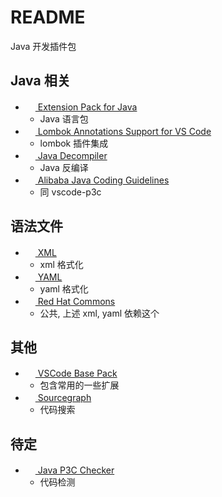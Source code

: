 # README

Java 开发插件包

## Java 相关

- [<img src="https://vscjava.gallery.vsassets.io/_apis/public/gallery/publisher/vscjava/extension/vscode-java-pack/latest/assetbyname/Microsoft.VisualStudio.Services.Icons.Default" height="16px" /> Extension Pack for Java](https://marketplace.visualstudio.com/items?itemName=vscjava.vscode-java-pack)
  - Java 语言包
- [<img src="https://vscjava.gallerycdn.vsassets.io/extensions/vscjava/vscode-lombok/1.1.0/1664164023983/Microsoft.VisualStudio.Services.Icons.Default" height="16px" /> Lombok Annotations Support for VS Code](https://marketplace.visualstudio.com/items?itemName=GabrielBB.vscode-lombok)
  - lombok 插件集成
- [<img src="https://dgileadi.gallery.vsassets.io/_apis/public/gallery/publisher/dgileadi/extension/java-decompiler/latest/assetbyname/Microsoft.VisualStudio.Services.Icons.Default" height="16px" /> Java Decompiler](https://marketplace.visualstudio.com/items?itemName=dgileadi.java-decompiler)
  - Java 反编译
- [<img src="https://yangbaopan.gallery.vsassets.io/_apis/public/gallery/publisher/yangbaopan/extension/vscode-java-p3c/latest/assetbyname/Microsoft.VisualStudio.Services.Icons.Default" height="16px" /> Alibaba Java Coding Guidelines](https://marketplace.visualstudio.com/items?itemName=yangbaopan.vscode-java-p3c)
  - 同 vscode-p3c

## 语法文件

- [<img src="https://redhat.gallery.vsassets.io/_apis/public/gallery/publisher/redhat/extension/vscode-xml/latest/assetbyname/Microsoft.VisualStudio.Services.Icons.Default" height="16px" /> XML](https://marketplace.visualstudio.com/items?itemName=redhat.vscode-xml)
  - xml 格式化
- [<img src="https://redhat.gallery.vsassets.io/_apis/public/gallery/publisher/redhat/extension/vscode-yaml/latest/assetbyname/Microsoft.VisualStudio.Services.Icons.Default" height="16px" /> YAML](https://marketplace.visualstudio.com/items?itemName=redhat.vscode-yaml)
  - yaml 格式化
- [<img src="https://redhat.gallery.vsassets.io/_apis/public/gallery/publisher/redhat/extension/vscode-commons/latest/assetbyname/Microsoft.VisualStudio.Services.Icons.Default" height="16px" /> Red Hat Commons](https://marketplace.visualstudio.com/items?itemName=redhat.vscode-commons)
  - 公共, 上述 xml, yaml 依赖这个

## 其他

- [<img src="https://anaer.gallery.vsassets.io/_apis/public/gallery/publisher/anaer/extension/vscode-base-pack/latest/assetbyname/Microsoft.VisualStudio.Services.Icons.Default" height="16px" /> VSCode Base Pack](https://marketplace.visualstudio.com/items?itemName=anaer.vscode-base-pack)
  - 包含常用的一些扩展
- [<img src="https://sourcegraph.gallerycdn.vsassets.io/extensions/sourcegraph/sourcegraph/2.2.14/1666980980049/Microsoft.VisualStudio.Services.Icons.Default" height="16px" /> Sourcegraph](https://marketplace.visualstudio.com/items?itemName=sourcegraph.sourcegraph)
  - 代码搜索

## 待定

- [<img src="https://Rectcircle.gallery.vsassets.io/_apis/public/gallery/publisher/Rectcircle/extension/vscode-p3c/latest/assetbyname/Microsoft.VisualStudio.Services.Icons.Default" height="16px" /> Java P3C Checker](https://marketplace.visualstudio.com/items?itemName=Rectcircle.vscode-p3c)
  - 代码检测

[图标]: https://www.iconfinder.com/icons/4373217/java_logo_logos_icon

